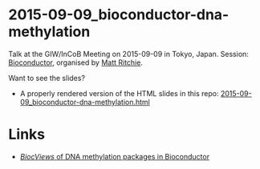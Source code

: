 # 2015-09-09_bioconductor-dna-methylation

Talk at the GIW/InCoB Meeting on 2015-09-09 in Tokyo, Japan. Session: [Bioconductor](http://www.jsbi.org/giw-incob2015/program/GIW_InCoB2015abstracts.html#S1a), organised by [Matt Ritchie](http://www.wehi.edu.au/people/matthew-ritchie).

Want to see the slides?

- A properly rendered version of the HTML slides in this repo: [2015-09-09_bioconductor-dna-methylation.html](https://cdn.rawgit.com/PeteHaitch/2015-09-09_bioconductor-dna-methylation/910628690fa18518b655b3d71f2925ba867d1c09/2015-09-09_bioconductor-dna-methylation.html)

# Links

- [_BiocViews_ of DNA methylation packages in Bioconductor](http://www.bioconductor.org/packages/release/BiocViews.html#___DNAMethylation)
